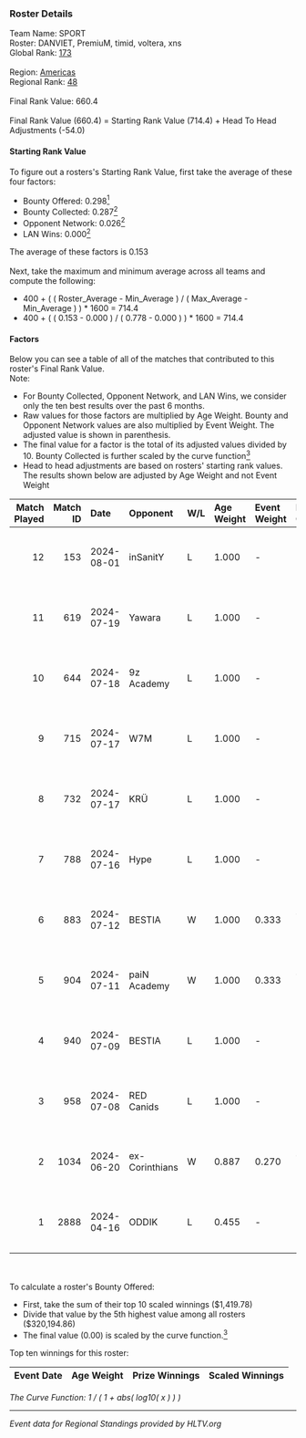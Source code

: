 ### Roster Details<br />
Team Name: SPORT<br />
Roster: DANVIET, PremiuM, timid, voltera, xns<br />
Global Rank: [173](../../standings_global_2024_08_06.md)<br />
<br />
Region: [Americas]( ../../standings_americas_2024_08_06.md)<br />
Regional Rank: [48]( ../../standings_americas_2024_08_06.md)<br />
<br />
Final Rank Value:  660.4<br />
<br />
Final Rank Value (660.4) = Starting Rank Value (714.4) + Head To Head Adjustments (-54.0)<br />

#### Starting Rank Value<br />
To figure out a rosters's Starting Rank Value, first take the average of these four factors:<br />
- Bounty Offered: 0.298[<sup>1</sup>](#table2)
- Bounty Collected: 0.287[<sup>2</sup>](#table1)
- Opponent Network: 0.026[<sup>2</sup>](#table1)
- LAN Wins: 0.000[<sup>2</sup>](#table1)

The average of these factors is 0.153<br />
<br />
Next, take the maximum and minimum average across all teams and compute the following:<br />
- 400 + ( ( Roster_Average - Min_Average ) / ( Max_Average - Min_Average ) ) * 1600 = 714.4
- 400 + ( ( 0.153 - 0.000 ) / ( 0.778 - 0.000 ) ) * 1600 = 714.4


#### Factors<br />
Below you can see a table of all of the matches that contributed to this roster's Final Rank Value.<br />
Note:<br />

- For Bounty Collected, Opponent Network, and LAN Wins, we consider only the ten best results over the past 6 months.
- Raw values for those factors are multiplied by Age Weight. Bounty and Opponent Network values are also multiplied by Event Weight. The adjusted value is shown in parenthesis.
- The final value for a factor is the total of its adjusted values divided by 10. Bounty Collected is further scaled by the curve function[<sup>3</sup>](#curveFunction)
- Head to head adjustments are based on rosters' starting rank values. The results shown below are adjusted by Age Weight and not Event Weight
<span id="table1"></span><br />


| Match Played | Match ID | Date       | Opponent       | W/L | Age Weight | Event Weight | Bounty Collected | Opponent Network | LAN Wins  | H2H Adj. | Roster                                 |
| -: | -: | :- | :- | :- | :- | :- | :- | :- | :- | -: | :- |
|           12 |      153 | 2024-08-01 | inSanitY       | L   | 1.000      | -            | -                | -                | -         |    -4.47 | DANVIET, PremiuM, timid, voltera, xns  |
|           11 |      619 | 2024-07-19 | Yawara         | L   | 1.000      | -            | -                | -                | -         |   -23.03 | DANVIET, PremiuM, timid, voltera, xns  |
|           10 |      644 | 2024-07-18 | 9z Academy     | L   | 1.000      | -            | -                | -                | -         |   -23.65 | DANVIET, PremiuM, timid, voltera, xns  |
|            9 |      715 | 2024-07-17 | W7M            | L   | 1.000      | -            | -                | -                | -         |   -11.91 | DANVIET, PremiuM, timid, voltera, xns  |
|            8 |      732 | 2024-07-17 | KRÜ            | L   | 1.000      | -            | -                | -                | -         |    -9.23 | DANVIET, PremiuM, timid, voltera, xns  |
|            7 |      788 | 2024-07-16 | Hype           | L   | 1.000      | -            | -                | -                | -         |    -9.46 | DANVIET, PremiuM, timid, voltera, xns  |
|            6 |      883 | 2024-07-12 | BESTIA         | W   | 1.000      | 0.333        | 0.096 (0.032)    | 0.776 (0.259)    | 0 (0.000) |    25.91 | DANVIET, PremiuM, timid, voltera, xns  |
|            5 |      904 | 2024-07-11 | paiN Academy   | W   | 1.000      | 0.333        | 0.000 (0.000)    | 0.000 (0.000)    | 0 (0.000) |     4.56 | DANVIET, PremiuM, timid, voltera, xns  |
|            4 |      940 | 2024-07-09 | BESTIA         | L   | 1.000      | -            | -                | -                | -         |    -4.59 | DANVIET, PremiuM, timid, voltera, xns  |
|            3 |      958 | 2024-07-08 | RED Canids     | L   | 1.000      | -            | -                | -                | -         |    -2.51 | DANVIET, PremiuM, timid, voltera, xns  |
|            2 |     1034 | 2024-06-20 | ex-Corinthians | W   | 0.887      | 0.270        | 0.004 (0.001)    | 0.000 (0.000)    | 0 (0.000) |     7.32 | DANVIET, farias, PremiuM, voltera, xns |
|            1 |     2888 | 2024-04-16 | ODDIK          | L   | 0.455      | -            | -                | -                | -         |    -2.89 | DANVIET, farias, PremiuM, voltera, xns |

<br />
<span id="table2"></span><br />
To calculate a roster's Bounty Offered:<br />

- First, take the sum of their top 10 scaled winnings ($1,419.78)
- Divide that value by the 5th highest value among all rosters ($320,194.86)
- The final value (0.00) is scaled by the curve function.[<sup>3</sup>](#curveFunction)

Top ten winnings for this roster:<br />

| Event Date | Age Weight | Prize Winnings | Scaled Winnings |
| :- | -: | :- | :- |


<span id="curveFunction"></span>_The Curve Function: 1 / ( 1 + abs( log10( x ) ) )_<br />

---
_Event data for Regional Standings provided by HLTV.org_<br />
